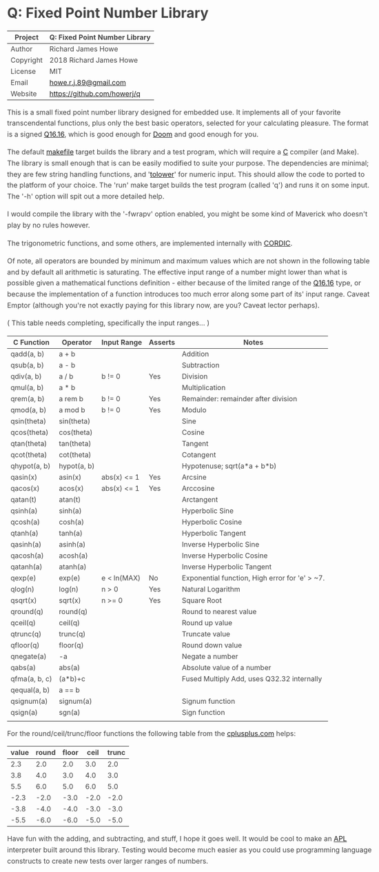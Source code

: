 # Q: Fixed Point Number Library

| Project   | Q: Fixed Point Number Library     |
| --------- | --------------------------------- |
| Author    | Richard James Howe                |
| Copyright | 2018 Richard James Howe           |
| License   | MIT                               |
| Email     | howe.r.j.89@gmail.com             |
| Website   | <https://github.com/howerj/q>     |

This is a small fixed point number library designed for embedded use. It
implements all of your favorite transcendental functions, plus only the best
basic operators, selected for your calculating pleasure. The format is a signed
[Q16.16][], which is good enough for [Doom][] and good enough for you.

The default [makefile][] target builds the library and a test program, which will
require a [C][] compiler (and Make). The library is small enough that is can be
easily modified to suite your purpose. The dependencies are minimal; they are few
string handling functions, and '[tolower][]' for numeric input. This should allow
the code to ported to the platform of your choice. The 'run' make target builds
the test program (called 'q') and runs it on some input. The '-h' option will
spit out a more detailed help.

I would compile the library with the '-fwrapv' option enabled, you might
be some kind of Maverick who doesn't play by no rules however.

The trigonometric functions, and some others, are implemented internally with
[CORDIC][].

Of note, all operators are bounded by minimum and maximum values which are not
shown in the following table and by default all arithmetic is saturating. The
effective input range of a number might lower than what is possible given a
mathematical functions definition - either because of the limited range of the
[Q16.16][] type, or because the implementation of a function introduces too
much error along some part of its' input range. Caveat Emptor (although you're
not exactly paying for this library now, are you? Caveat lector perhaps).

( This table needs completing, specifically the input ranges... )

| C Function    | Operator    | Input Range | Asserts  | Notes                                           |
| ------------- | ----------- | ----------- | -------- | ----------------------------------------------- |
| qadd(a, b)    | a +   b     |             |          | Addition                                        |
| qsub(a, b)    | a \-  b     |             |          | Subtraction                                     |
| qdiv(a, b)    | a /   b     | b != 0      | Yes      | Division                                        |
| qmul(a, b)    | a \*  b     |             |          | Multiplication                                  |
| qrem(a, b)    | a rem b     | b != 0      | Yes      | Remainder: remainder after division             |
| qmod(a, b)    | a mod b     | b != 0      | Yes      | Modulo                                          |
| qsin(theta)   | sin(theta)  |             |          | Sine                                            |
| qcos(theta)   | cos(theta)  |             |          | Cosine                                          |
| qtan(theta)   | tan(theta)  |             |          | Tangent                                         |
| qcot(theta)   | cot(theta)  |             |          | Cotangent                                       |
| qhypot(a, b)  | hypot(a, b) |             |          | Hypotenuse; sqrt(a\*a + b\*b)                   |
| qasin(x)      | asin(x)     | abs(x) <= 1 | Yes      | Arcsine                                         |
| qacos(x)      | acos(x)     | abs(x) <= 1 | Yes      | Arccosine                                       |
| qatan(t)      | atan(t)     |             |          | Arctangent                                      |
| qsinh(a)      | sinh(a)     |             |          | Hyperbolic Sine                                 |
| qcosh(a)      | cosh(a)     |             |          | Hyperbolic Cosine                               |
| qtanh(a)      | tanh(a)     |             |          | Hyperbolic Tangent                              |
| qasinh(a)     | asinh(a)    |             |          | Inverse Hyperbolic Sine                         |
| qacosh(a)     | acosh(a)    |             |          | Inverse Hyperbolic Cosine                       |
| qatanh(a)     | atanh(a)    |             |          | Inverse Hyperbolic Tangent                      |
| qexp(e)       | exp(e)      | e < ln(MAX) | No       | Exponential function, High error for 'e' > ~7.  |
| qlog(n)       | log(n)      | n >  0      | Yes      | Natural Logarithm                               |
| qsqrt(x)      | sqrt(x)     | n >= 0      | Yes      | Square Root                                     |
| qround(q)     | round(q)    |             |          | Round to nearest value                          |
| qceil(q)      | ceil(q)     |             |          | Round up value                                  |
| qtrunc(q)     | trunc(q)    |             |          | Truncate value                                  |
| qfloor(q)     | floor(q)    |             |          | Round down value                                |
| qnegate(a)    | -a          |             |          | Negate a number                                 |
| qabs(a)       | abs(a)      |             |          | Absolute value of a number                      |
| qfma(a, b, c) | (a\*b)+c    |             |          | Fused Multiply Add, uses Q32.32 internally      |
| qequal(a, b)  | a == b      |             |          |                                                 |
| qsignum(a)    | signum(a)   |             |          | Signum function                                 |
| qsign(a)      | sgn(a)      |             |          | Sign function                                   |
|               |             |             |          |                                                 |

For the round/ceil/trunc/floor functions the following table from the
[cplusplus.com][] helps:

| value | round | floor | ceil | trunc |
| ----- | ----- | ----- | ---- | ----- |
|   2.3 |   2.0 |   2.0 |  3.0 |   2.0 |
|   3.8 |   4.0 |   3.0 |  4.0 |   3.0 |
|   5.5 |   6.0 |   5.0 |  6.0 |   5.0 |
|  -2.3 |  -2.0 |  -3.0 | -2.0 |  -2.0 |
|  -3.8 |  -4.0 |  -4.0 | -3.0 |  -3.0 |
|  -5.5 |  -6.0 |  -6.0 | -5.0 |  -5.0 |

Have fun with the adding, and subtracting, and stuff, I hope it goes well. It
would be cool to make an [APL][] interpreter built around this library. Testing
would become much easier as you could use programming language constructs to
create new tests over larger ranges of numbers.

[APL]: https://en.wikipedia.org/wiki/APL_(programming_language)
[Doom]: https://en.wikipedia.org/wiki/Doom_(1993_video_game)
[tolower]: http://www.cplusplus.com/reference/cctype/tolower/
[makefile]: https://en.wikipedia.org/wiki/Make_(software)
[C]: https://en.wikipedia.org/wiki/C_%28programming_language%29
[cplusplus.com]: http://www.cplusplus.com/reference/cmath/round/
[Q16.16]: https://en.wikipedia.org/wiki/Fixed-point_arithmetic
[CORDIC]: https://en.wikipedia.org/wiki/CORDIC
[VHDL]: https://en.wikipedia.org/wiki/VHDL
[FPGA]: https://en.wikipedia.org/wiki/Field-programmable_gate_array

<style type="text/css">body{margin:40px auto;max-width:850px;line-height:1.6;font-size:16px;color:#444;padding:0 10px}h1,h2,h3{line-height:1.2}</style>
